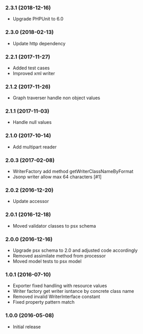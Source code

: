 
### 2.3.1 (2018-12-16)

* Upgrade PHPUnit to 6.0

### 2.3.0 (2018-02-13)

* Update http dependency

### 2.2.1 (2017-11-27)

* Added test cases
* Improved xml writer

### 2.1.2 (2017-11-26)

* Graph traverser handle non object values

### 2.1.1 (2017-11-03)

* Handle null values

### 2.1.0 (2017-10-14)

* Add multipart reader

### 2.0.3 (2017-02-08)

* WriterFactory add method getWriterClassNameByFormat
* Jsonp writer allow max 64 characters [#1]

### 2.0.2 (2016-12-20)

* Update accessor 

### 2.0.1 (2016-12-18)

* Moved validator classes to psx schema

### 2.0.0 (2016-12-16)

* Upgrade psx schema to 2.0 and adjusted code accordingly
* Removed assimilate method from processor
* Moved model tests to psx model

### 1.0.1 (2016-07-10)

* Exporter fixed handling with resource values 
* Writer factory get writer isntance by concrete class name
* Removed invalid WriterInterface constant
* Fixed property pattern match

### 1.0.0 (2016-05-08)

* Initial release

